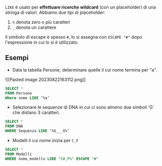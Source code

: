 `LIKE` è usato per **effettuare ricerche wildcard** (con un placeholder) di una stringa di valori. Abbiamo due tipi di placeholder:
1. `%` denota zero o più caratteri
2. `_` denota un carattere

Il simbolo di escape è spesso `#`, lo si assegna con `ESCAPE "#"` dopo l'espressione in cui lo si è utilizzato.

## Esempi
- Data la tabella Persone, determinare quelle il cui nome termina per "a".

![[Pasted image 20230822163112.png]]

```sql
SELECT *  
FROM Persone  
Where nome LIKE ‘%a’
```

- Selezionare le sequenze di DNA in cui ci sono almeno due simboli ‘G’ che distano 3 caratteri.

```sql
SELECT *  
FROM DNA  
WHERE Sequenza LIKE ‘%G___G%’
```

- Modelli il cui nome inizia per `C_F`

```sql
SELECT *  
FROM Modelli  
WHERE nome_modello LIKE "C#_F%" ESCAPE "#"
```